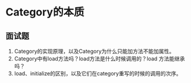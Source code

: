 # Category的本质

## 面试题

1. Category的实现原理，以及Category为什么只能加方法不能加属性。
2. Category中有load方法吗？load方法是什么时候调用的？load 方法能继承吗？
3. load、initialize的区别，以及它们在category重写的时候的调用的次序。

## 
